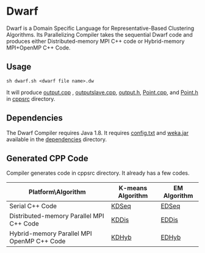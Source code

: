 # Dwarf
Dwarf is a Domain Specific Language for Representative-Based Clustering Algorithms.
Its Parallelizing Compiler takes the sequential Dwarf code and produces either Distributed-memory MPI C++ code or Hybrid-memory MPI+OpenMP C++ Code.

## Usage
```shell
sh dwarf.sh <dwarf file name>.dw
```
  It will produce [output.cpp](cppsrc/output.cpp) , [outputslave.cpp](cppsrc/outputslave.cpp), [output.h](cppsrc/output.h), [Point.cpp](cppsrc/Point.cpp), and [Point.h](cppsrc/Point.h) in [cppsrc](cppsrc) directory.
  

## Dependencies
The Dwarf Compiler requires Java 1.8.
It requires [config.txt](dependencies/config.txt) and [weka.jar](dependencies/weka.jar) available in the [dependencies](dependencies) directory.

## Generated CPP Code
Compiler generates code in cppsrc directory. It already has a few codes.

| Platform\Algorithm  | K-means Algorithm | EM Algorithm | 
| ------------------- | ----------------- | ------------ |
| Serial C++ Code | [KDSeq](cppsrc/KDSeq)  | [EDSeq](cppsrc/EDSeq)  |
| Distributed-memory Parallel MPI C++ Code | [KDDis](cppsrc/KDDis)  | [EDDis](cppsrc/EDDis)  |
| Hybrid-memory Parallel MPI OpenMP C++ Code | [KDHyb](cppsrc/KDHyb)  | [EDHyb](cppsrc/EDHyb)  |
